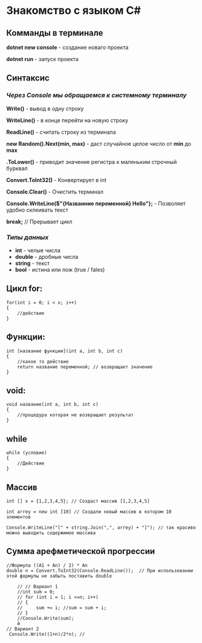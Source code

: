 # Знакомство с языком C#

## Комманды в терминале

**dotnet new console** - создание новаго проекта

**dotnet run** - запуск проекта

## Синтаксис

### _Через **Console** мы обращаемся к системному терминалу_

**Write()** - вывод в одну строку

**WriteLine()** - в конце перейти на новую строку

**ReadLine()** - считать строку из терминала

**new Random().Next(min, max)** - даст случайное целое число от **min** до **max**

**.ToLower()** - приводит значение регистра к маленьким строчный бурквал

**Convert.ToInt32()** - Конвертирует в int

**Console.Clear()** - Очистить терминал

**Console.WriteLine($"{Названние переменной} Hello"};** - Позволяет удобно склеивать текст

**break;** // Прерывает цикл

### _Типы данных_ 
* **int** - челые числа
* **double** - дробные числа
* **string** - текст
* **bool** - истина или лож (true / fales)

## Цикл for:
    
    for(int i = 0; i < x; i++)
    {
        //действие
    }   
## Функции:
    int [название функции](int a, int b, int c)
    {
        //какое то действие
        return название переменной; // возвращает значение
    }

## void:
    void название(int a, int b, int c)
    {
        //процедура которая не возвращает результат
    }

## while
    while (условие)
    {
        //Действие
    }
    
## Массив
    int [] x = {1,2,3,4,5}; // Создаст массив [1,2,3,4,5]

    int arrey = new int [10] // Создали новый массив в котором 10 элементов

    Console.WriteLine("[" + string.Join(",", arrey) + "]"); // так красиво можно выводить содержимое массива

## Сумма арефметической прогрессии
    //Формула ((A1 + An) / 2) * An 
    double n = Convert.ToInt32(Console.ReadLine());  // При использовании этой формулы не забыть поставить double
        
        // // Вариант 1
        //int sum = 0;
        // for (int i = 1; i <=n; i++)
        // {
        //     sum += i; //sum = sum + i; 
        // }
        //Console.Write(sum);
        й
    // Вариант 2
     Console.Write((1+n)/2*n); // 

